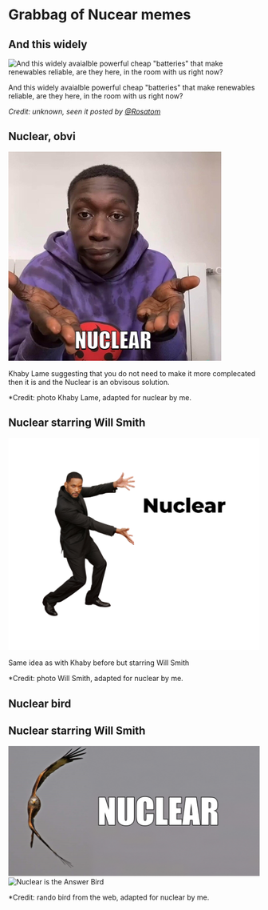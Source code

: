 # Grabbag of Nucear memes

## And this widely

![And this widely avaialble powerful cheap "batteries" that make renewables reliable, are they here, in the room with us right now?](in-the-room-with-us.jpeg "And this widely avaialble powerful cheap \"batteries\" that make renewables reliable, are they here, in the room with us right now?")

And this widely avaialble powerful cheap "batteries" that make renewables reliable, are they here, in the room with us right now?

*Credit: unknown, seen it posted by [@Rosatom](https://twitter.com/RosatomGlobal/status/1475853850317885442)*


## Nuclear, obvi

![Nuclear Khaby Lame](nuclear-khaby-lame.jpg "Nuclear Khaby Lame")

Khaby Lame suggesting that you do not need to make it more complecated then it is and the Nuclear is an obvisous solution.

*Credit: photo Khaby Lame, adapted for nuclear by me.


## Nuclear starring Will Smith
![Nuclear Will Smith](nuclear-will-smith.jpg "Nuclear Will Smith")

Same idea as with Khaby before but starring Will Smith

*Credit: photo Will Smith, adapted for nuclear by me.


## Nuclear bird
## Nuclear starring Will Smith
![Nuclear Bird](nuclear-bird.jpg "Nuclear Bird")
![Nuclear is the Answer Bird](nclaer-answer-burd.jpg "Nuclear is the Answer Bird")

*Credit: rando bird from the web, adapted for nuclear by me.
